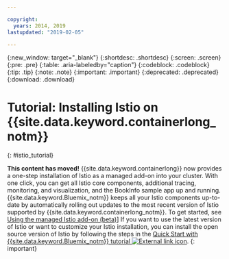 ```yaml
---

copyright:
  years: 2014, 2019
lastupdated: "2019-02-05"

---
```


{:new_window: target="_blank"}
{:shortdesc: .shortdesc}
{:screen: .screen}
{:pre: .pre}
{:table: .aria-labeledby="caption"}
{:codeblock: .codeblock}
{:tip: .tip}
{:note: .note}
{:important: .important}
{:deprecated: .deprecated}
{:download: .download}



# Tutorial: Installing Istio on {{site.data.keyword.containerlong_notm}}
{: #istio_tutorial}

**This content has moved!** {{site.data.keyword.containerlong}} now provides a one-step installation of Istio as a managed add-on into your cluster. With one click, you can get all Istio core components, additional tracing, monitoring, and visualization, and the BookInfo sample app up and running. {{site.data.keyword.Bluemix_notm}} keeps all your Istio components up-to-date by automatically rolling out updates to the most recent version of Istio supported by {{site.data.keyword.containerlong_notm}}. To get started, see [Using the managed Istio add-on (beta)](/docs/containers/cs_istio.html)] If you want to use the latest version of Istio or want to customize your Istio installation, you can install the open source version of Istio by following the steps in the [Quick Start with {{site.data.keyword.Bluemix_notm}} tutorial ![External link icon](../icons/launch-glyph.svg "External link icon")](https://istio.io/docs/setup/kubernetes/quick-start-ibm/).
{: important}
